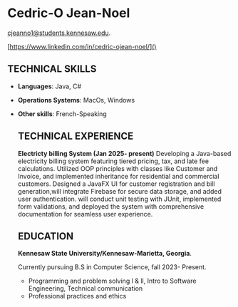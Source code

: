 # **Cedric-O Jean-Noel**

[cjeanno1@students.kennesaw.edu]().


[https://www.linkedin.com/in/cedric-ojean-noel/]()

## TECHNICAL SKILLS 
- **Languages**: Java, C#
- **Operations Systems**: MacOs, Windows
- **Other skills**: French-Speaking

  ## TECHNICAL EXPERIENCE
  **Electricty billing System (Jan 2025- present)**
Developing a Java-based electricity billing system featuring tiered pricing, tax, and late fee calculations. Utilized OOP principles with classes like Customer and Invoice, and implemented inheritance for residential and commercial customers. Designed a JavaFX UI for customer registration and bill generation,will integrate Firebase for secure data storage, and added user authentication. will conduct unit testing with JUnit, implemented form validations, and deployed the system with comprehensive documentation for seamless user experience.

  ## EDUCATION
  **Kennesaw State University/Kennesaw-Marietta, Georgia**.


  Currently pursuing B.S in Computer Science, fall 2023- Present.

   - Programming and problem solving l & ll, Intro to Software Engineering, Technical communication
   - Professional practices and ethics 
    


